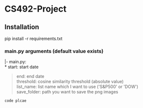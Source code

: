 # CS492-Project

## Installation   
pip install -r requirements.txt

### main.py arguments (default value exists)    
|- main.py:   
        * start: start date   
> end: end date   
> threshold: cosine similarity threshold (absolute value)   
> list_name: list name which I want to use ('S&P500' or 'DOW')   
> save_folder: path you want to save the png images   

    code plcae
